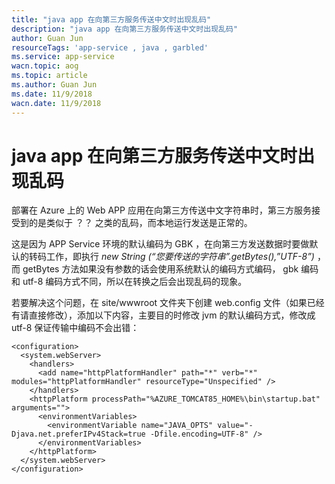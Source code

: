 ```yaml
---
title: "java app 在向第三方服务传送中文时出现乱码"
description: "java app 在向第三方服务传送中文时出现乱码"
author: Guan Jun
resourceTags: 'app-service , java , garbled'
ms.service: app-service
wacn.topic: aog
ms.topic: article
ms.author: Guan Jun
ms.date: 11/9/2018
wacn.date: 11/9/2018
---
```

# java app 在向第三方服务传送中文时出现乱码

部署在 Azure 上的 Web APP 应用在向第三方传送中文字符串时，第三方服务接受到的是类似于 ？？ 之类的乱码，而本地运行发送是正常的。

这是因为 APP Service 环境的默认编码为 GBK ，在向第三方发送数据时要做默认的转码工作，即执行 *new String (“您要传送的字符串”.getBytes(),”UTF-8”)* ，而 getBytes 方法如果没有参数的话会使用系统默认的编码方式编码， gbk 编码和 utf-8 编码方式不同，所以在转换之后会出现乱码的现象。

若要解决这个问题，在 site/wwwroot 文件夹下创建 web.config 文件（如果已经有请直接修改），添加以下内容，主要目的时修改 jvm 的默认编码方式，修改成 utf-8 保证传输中编码不会出错：

```web.config
<configuration>
  <system.webServer>
    <handlers>
      <add name="httpPlatformHandler" path="*" verb="*" modules="httpPlatformHandler" resourceType="Unspecified" />
    </handlers>
    <httpPlatform processPath="%AZURE_TOMCAT85_HOME%\bin\startup.bat" arguments="">
      <environmentVariables>
        <environmentVariable name="JAVA_OPTS" value="-Djava.net.preferIPv4Stack=true -Dfile.encoding=UTF-8" />
      </environmentVariables>
    </httpPlatform>
  </system.webServer>
</configuration>
```